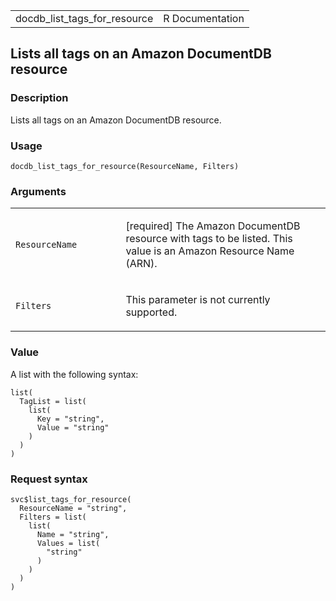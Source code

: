 <table style="width: 100%;">
<tbody>
<tr class="odd">
<td>docdb_list_tags_for_resource</td>
<td style="text-align: right;">R Documentation</td>
</tr>
</tbody>
</table>

## Lists all tags on an Amazon DocumentDB resource

### Description

Lists all tags on an Amazon DocumentDB resource.

### Usage

    docdb_list_tags_for_resource(ResourceName, Filters)

### Arguments

<table>
<colgroup>
<col style="width: 35%" />
<col style="width: 65%" />
</colgroup>
<tbody>
<tr class="odd">
<td><code
id="docdb_list_tags_for_resource_:_ResourceName">ResourceName</code></td>
<td><p>[required] The Amazon DocumentDB resource with tags to be listed.
This value is an Amazon Resource Name (ARN).</p></td>
</tr>
<tr class="even">
<td><code
id="docdb_list_tags_for_resource_:_Filters">Filters</code></td>
<td><p>This parameter is not currently supported.</p></td>
</tr>
</tbody>
</table>

### Value

A list with the following syntax:

    list(
      TagList = list(
        list(
          Key = "string",
          Value = "string"
        )
      )
    )

### Request syntax

    svc$list_tags_for_resource(
      ResourceName = "string",
      Filters = list(
        list(
          Name = "string",
          Values = list(
            "string"
          )
        )
      )
    )
